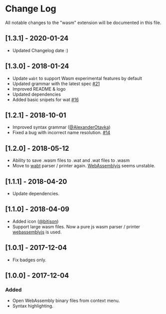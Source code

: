 # Change Log
All notable changes to the "wasm" extension will be documented in this file.

## [1.3.1] - 2020-01-24
- Updated Changelog date :)

## [1.3.0] - 2018-01-24
- Update `wabt` to support Wasm experimental features by default
- Updated grammar with the latest spec [#21](https://github.com/wasmerio/vscode-wasm/pull/21)
- Improved README & logo
- Updated dependencies
- Added basic snipets for wat [#16](https://github.com/wasmerio/vscode-wasm/pull/16) 

## [1.2.1] - 2018-10-01
- Improved syntax grammar ([@AlexanderOtavka](https://github.com/AlexanderOtavka))
- Fixed a bug with incorrect name resolution. [#14](https://github.com/reklatsmasters/vscode-wasm/issues/14)

## [1.2.0] - 2018-05-12
- Ability to save .wasm files to .wat and .wat files to .wasm
- Move to [wabt](https://www.npmjs.com/package/wabt) parser / printer again. [WebAssemblyjs](https://github.com/xtuc/webassemblyjs) seems unstable.

## [1.1.1] - 2018-04-20
- Update dependencies.

## [1.1.0] - 2018-04-09
- Added icon ([@bitjson](https://github.com/bitjson))
- Support large wasm files. Now a pure js wasm parser / printer [webassemblyjs](https://github.com/xtuc/webassemblyjs) is used.

## [1.0.1] - 2017-12-04
- Fix badges only.

## [1.0.0] - 2017-12-04
### Added
- Open WebAssembly binary files from context menu.
- Syntax highlighting.
